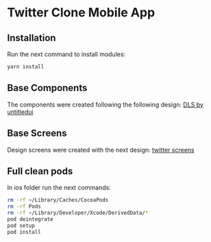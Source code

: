 # Twitter Clone Mobile App

## Installation

Run the next command to install modules:

```bash
yarn install
```

## Base Components

The components were created following the following design: [DLS by untitledui](https://www.figma.com/file/QLwIULm9diuyyddPbaWnYR/%E2%9D%96-PREVIEW-%E2%9D%96-Untitled-UI-%E2%80%93-PRO-LITE-(v3.1)?node-id=1518-346520&t=W1BDbZ6BHkjsZRbN-0)

## Base Screens

Design screens were created with the next design: [twitter screens](https://www.figma.com/file/qZtjhucBSOXxf5IXnZcu0w/Twitter-Mobile-UI-Screens-(Community)?node-id=4-1224&t=PnRjMMgRMsyGJQGm-0)


## Full clean pods

In ios folder run the next commands:
```bash
rm -rf ~/Library/Caches/CocoaPods
rm -rf Pods
rm -rf ~/Library/Developer/Xcode/DerivedData/*
pod deintegrate
pod setup
pod install
```
